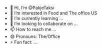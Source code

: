 - 👋 Hi, I’m @PakjeTaksi
- 👀 I’m interested in Food and The office US
- 🌱 I’m currently learning ...
- 💞️ I’m looking to collaborate on ...
- 📫 How to reach me ...
- 😄 Pronouns: The/Office
- ⚡ Fun fact: ...

<!---
PakjeTaksi/PakjeTaksi is a ✨ special ✨ repository because its `README.md` (this file) appears on your GitHub profile.
You can click the Preview link to take a look at your changes.
--->
